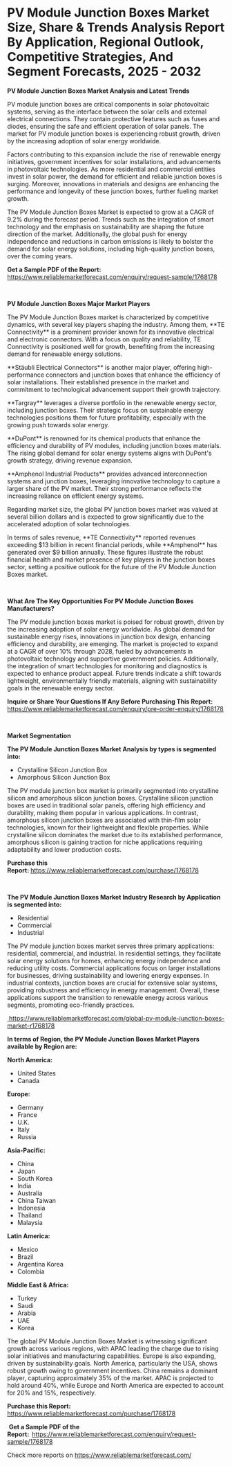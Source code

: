 <p><h1>PV Module Junction Boxes Market Size, Share & Trends Analysis Report By Application, Regional Outlook, Competitive Strategies, And Segment Forecasts, 2025 - 2032</h1></p><p><strong>PV Module Junction Boxes Market Analysis and Latest Trends</strong></p>
<p><p>PV module junction boxes are critical components in solar photovoltaic systems, serving as the interface between the solar cells and external electrical connections. They contain protective features such as fuses and diodes, ensuring the safe and efficient operation of solar panels. The market for PV module junction boxes is experiencing robust growth, driven by the increasing adoption of solar energy worldwide.</p><p>Factors contributing to this expansion include the rise of renewable energy initiatives, government incentives for solar installations, and advancements in photovoltaic technologies. As more residential and commercial entities invest in solar power, the demand for efficient and reliable junction boxes is surging. Moreover, innovations in materials and designs are enhancing the performance and longevity of these junction boxes, further fueling market growth.</p><p>The PV Module Junction Boxes Market is expected to grow at a CAGR of 9.2% during the forecast period. Trends such as the integration of smart technology and the emphasis on sustainability are shaping the future direction of the market. Additionally, the global push for energy independence and reductions in carbon emissions is likely to bolster the demand for solar energy solutions, including high-quality junction boxes, over the coming years.</p></p>
<p><strong>Get a Sample PDF of the Report:&nbsp;</strong> <a href="https://www.reliablemarketforecast.com/enquiry/request-sample/1768178?utm_campaign=3091&utm_medium=2&utm_source=Github&utm_content=ia&utm_term=07042025&utm_id=pv-module-junction-boxes">https://www.reliablemarketforecast.com/enquiry/request-sample/1768178</a></p>
<p>&nbsp;</p>
<p><strong>PV Module Junction Boxes Major Market Players</strong></p>
<p><p>The PV Module Junction Boxes market is characterized by competitive dynamics, with several key players shaping the industry. Among them, **TE Connectivity** is a prominent provider known for its innovative electrical and electronic connectors. With a focus on quality and reliability, TE Connectivity is positioned well for growth, benefiting from the increasing demand for renewable energy solutions.</p><p>**Stäubli Electrical Connectors** is another major player, offering high-performance connectors and junction boxes that enhance the efficiency of solar installations. Their established presence in the market and commitment to technological advancement support their growth trajectory.</p><p>**Targray** leverages a diverse portfolio in the renewable energy sector, including junction boxes. Their strategic focus on sustainable energy technologies positions them for future profitability, especially with the growing push towards solar energy.</p><p>**DuPont** is renowned for its chemical products that enhance the efficiency and durability of PV modules, including junction boxes materials. The rising global demand for solar energy systems aligns with DuPont's growth strategy, driving revenue expansion.</p><p>**Amphenol Industrial Products** provides advanced interconnection systems and junction boxes, leveraging innovative technology to capture a larger share of the PV market. Their strong performance reflects the increasing reliance on efficient energy systems.</p><p>Regarding market size, the global PV junction boxes market was valued at several billion dollars and is expected to grow significantly due to the accelerated adoption of solar technologies.</p><p>In terms of sales revenue, **TE Connectivity** reported revenues exceeding $13 billion in recent financial periods, while **Amphenol** has generated over $9 billion annually. These figures illustrate the robust financial health and market presence of key players in the junction boxes sector, setting a positive outlook for the future of the PV Module Junction Boxes market.</p></p>
<p>&nbsp;</p>
<p><strong>What Are The Key Opportunities For PV Module Junction Boxes Manufacturers?</strong></p>
<p><p>The PV module junction boxes market is poised for robust growth, driven by the increasing adoption of solar energy worldwide. As global demand for sustainable energy rises, innovations in junction box design, enhancing efficiency and durability, are emerging. The market is projected to expand at a CAGR of over 10% through 2028, fueled by advancements in photovoltaic technology and supportive government policies. Additionally, the integration of smart technologies for monitoring and diagnostics is expected to enhance product appeal. Future trends indicate a shift towards lightweight, environmentally friendly materials, aligning with sustainability goals in the renewable energy sector.</p></p>
<p><strong>Inquire or Share Your Questions If Any Before Purchasing This Report:</strong> <a href="https://www.reliablemarketforecast.com/enquiry/pre-order-enquiry/1768178?utm_campaign=3091&utm_medium=2&utm_source=Github&utm_content=ia&utm_term=07042025&utm_id=pv-module-junction-boxes">https://www.reliablemarketforecast.com/enquiry/pre-order-enquiry/1768178</a></p>
<p>&nbsp;</p>
<p><strong>Market Segmentation</strong></p>
<p><strong>The PV Module Junction Boxes Market Analysis by types is segmented into:</strong></p>
<p><ul><li>Crystalline Silicon Junction Box</li><li>Amorphous Silicon Junction Box</li></ul></p>
<p><p>The PV module junction box market is primarily segmented into crystalline silicon and amorphous silicon junction boxes. Crystalline silicon junction boxes are used in traditional solar panels, offering high efficiency and durability, making them popular in various applications. In contrast, amorphous silicon junction boxes are associated with thin-film solar technologies, known for their lightweight and flexible properties. While crystalline silicon dominates the market due to its established performance, amorphous silicon is gaining traction for niche applications requiring adaptability and lower production costs.</p></p>
<p><strong>Purchase this Report:&nbsp;</strong><a href="https://www.reliablemarketforecast.com/purchase/1768178?utm_campaign=3091&utm_medium=2&utm_source=Github&utm_content=ia&utm_term=07042025&utm_id=pv-module-junction-boxes">https://www.reliablemarketforecast.com/purchase/1768178</a></p>
<p>&nbsp;</p>
<p><strong>The PV Module Junction Boxes Market Industry Research by Application is segmented into:</strong></p>
<p><ul><li>Residential</li><li>Commercial</li><li>Industrial</li></ul></p>
<p><p>The PV module junction boxes market serves three primary applications: residential, commercial, and industrial. In residential settings, they facilitate solar energy solutions for homes, enhancing energy independence and reducing utility costs. Commercial applications focus on larger installations for businesses, driving sustainability and lowering energy expenses. In industrial contexts, junction boxes are crucial for extensive solar systems, providing robustness and efficiency in energy management. Overall, these applications support the transition to renewable energy across various segments, promoting eco-friendly practices.</p></p>
<p><a href="https://www.reliablemarketforecast.com/global-pv-module-junction-boxes-market-r1768178?utm_campaign=3091&utm_medium=2&utm_source=Github&utm_content=ia&utm_term=07042025&utm_id=pv-module-junction-boxes">&nbsp;https://www.reliablemarketforecast.com/global-pv-module-junction-boxes-market-r1768178</a></p>
<p><strong>In terms of Region, the PV Module Junction Boxes Market Players available by Region are:</strong></p>
<p>
    <p> <strong> North America: </strong>
        <ul>
            <li>United States</li>
            <li>Canada</li>
        </ul>
        </p> 
    <p> <strong> Europe: </strong>
        <ul>
            <li>Germany</li>
            <li>France</li>
            <li>U.K.</li>
            <li>Italy</li>
            <li>Russia</li>
        </ul>
        </p> 
    <p> <strong> Asia-Pacific: </strong>
        <ul>
            <li>China</li>
            <li>Japan</li>
            <li>South Korea</li>
            <li>India</li>
            <li>Australia</li>
            <li>China Taiwan</li>
            <li>Indonesia</li>
            <li>Thailand</li>
            <li>Malaysia</li>
        </ul>
        </p> 
    <p> <strong> Latin America: </strong>
        <ul>
            <li>Mexico</li>
            <li>Brazil</li>
            <li>Argentina Korea</li>
            <li>Colombia</li>
        </ul>
        </p> 
    <p> <strong> Middle East & Africa: </strong>
        <ul>
            <li>Turkey</li>
            <li>Saudi</li>
            <li>Arabia</li>
            <li>UAE</li>
            <li>Korea</li>
        </ul>
    </p>
    </p>
<p><p>The global PV Module Junction Boxes Market is witnessing significant growth across various regions, with APAC leading the charge due to rising solar initiatives and manufacturing capabilities. Europe is also expanding, driven by sustainability goals. North America, particularly the USA, shows robust growth owing to government incentives. China remains a dominant player, capturing approximately 35% of the market. APAC is projected to hold around 40%, while Europe and North America are expected to account for 20% and 15%, respectively.</p></p>
<p><strong>Purchase this Report: </strong><a href="https://www.reliablemarketforecast.com/purchase/1768178?utm_campaign=3091&utm_medium=2&utm_source=Github&utm_content=ia&utm_term=07042025&utm_id=pv-module-junction-boxes">https://www.reliablemarketforecast.com/purchase/1768178</a></p>
<p>&nbsp;<strong>Get a Sample PDF of the Report:&nbsp;&nbsp;</strong><a href="https://www.reliablemarketforecast.com/enquiry/request-sample/1768178?utm_campaign=3091&utm_medium=2&utm_source=Github&utm_content=ia&utm_term=07042025&utm_id=pv-module-junction-boxes">https://www.reliablemarketforecast.com/enquiry/request-sample/1768178</a></p>
<p><strong></strong></p>
<p>Check more reports on <a href="https://www.reliablemarketforecast.com/?utm_campaign=3091&utm_medium=2&utm_source=Github&utm_content=ia&utm_term=07042025&utm_id=pv-module-junction-boxes">https://www.reliablemarketforecast.com/</a></p>